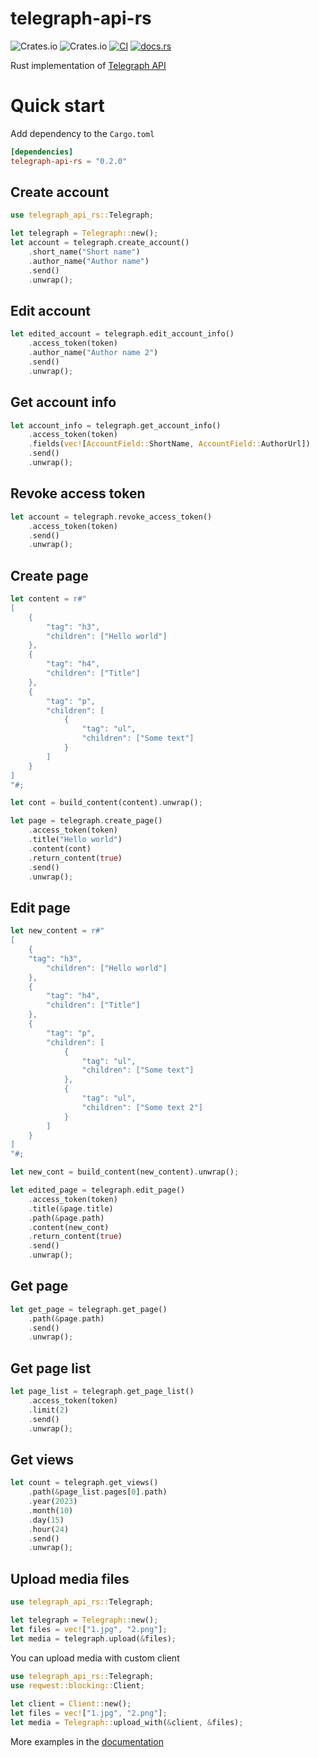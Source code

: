 # telegraph-api-rs

![Crates.io](https://img.shields.io/crates/v/telegraph-api-rs?style=plastic)
![Crates.io](https://img.shields.io/crates/l/telegraph-api-rs?style=plastic)
[![CI](https://github.com/heyyyoyy/telegraph-api-rs/actions/workflows/rust.yml/badge.svg)](https://github.com/heyyyoyy/telegraph-api-rs/actions/workflows/rust.yml)
[![docs.rs](https://img.shields.io/docsrs/telegraph-api-rs?style=plastic)](https://docs.rs/telegraph-api-rs/0.2.0/telegraph_api_rs/)

Rust implementation of [Telegraph API](https://telegra.ph/api)

# Quick start

Add dependency to the `Cargo.toml`
```toml
[dependencies]
telegraph-api-rs = "0.2.0"
```

## Create account
```rust
use telegraph_api_rs::Telegraph;

let telegraph = Telegraph::new();
let account = telegraph.create_account()
    .short_name("Short name")
    .author_name("Author name")
    .send()
    .unwrap();
```

## Edit account
```rust
let edited_account = telegraph.edit_account_info()
    .access_token(token)
    .author_name("Author name 2")
    .send()
    .unwrap();
```

## Get account info
```rust
let account_info = telegraph.get_account_info()
    .access_token(token)
    .fields(vec![AccountField::ShortName, AccountField::AuthorUrl])
    .send()
    .unwrap();
```

## Revoke access token
```rust
let account = telegraph.revoke_access_token()
    .access_token(token)
    .send()
    .unwrap();
```

## Create page
```rust
let content = r#"
[
    {
        "tag": "h3",
        "children": ["Hello world"]
    },
    {
        "tag": "h4",
        "children": ["Title"]
    },
    {
        "tag": "p",
        "children": [
            {
                "tag": "ul",
                "children": ["Some text"]
            }
        ]
    }
]
"#;

let cont = build_content(content).unwrap();

let page = telegraph.create_page()
    .access_token(token)
    .title("Hello world")
    .content(cont)
    .return_content(true)
    .send()
    .unwrap();
```

## Edit page
```rust
let new_content = r#"
[
    {
    "tag": "h3",
        "children": ["Hello world"]
    },
    {
        "tag": "h4",
        "children": ["Title"]
    },
    {
        "tag": "p",
        "children": [
            {
                "tag": "ul",
                "children": ["Some text"]
            },
            {
                "tag": "ul",
                "children": ["Some text 2"]
            }
        ]
    }
]
"#;

let new_cont = build_content(new_content).unwrap();

let edited_page = telegraph.edit_page()
    .access_token(token)
    .title(&page.title)
    .path(&page.path)
    .content(new_cont)
    .return_content(true)
    .send()
    .unwrap();
```

## Get page
```rust
let get_page = telegraph.get_page()
    .path(&page.path)
    .send()
    .unwrap();
```

## Get page list
```rust
let page_list = telegraph.get_page_list()
    .access_token(token)
    .limit(2)
    .send()
    .unwrap();
```

## Get views
```rust
let count = telegraph.get_views()
    .path(&page_list.pages[0].path)
    .year(2023)
    .month(10)
    .day(15)
    .hour(24)
    .send()
    .unwrap();
```

## Upload media files
```rust
use telegraph_api_rs::Telegraph;

let telegraph = Telegraph::new();
let files = vec!["1.jpg", "2.png"];
let media = telegraph.upload(&files);
```
You can upload media with custom client
```rust
use telegraph_api_rs::Telegraph;
use reqwest::blocking::Client;
 
let client = Client::new();
let files = vec!["1.jpg", "2.png"];
let media = Telegraph::upload_with(&client, &files);
```
More examples in the [documentation](https://docs.rs/telegraph-api-rs)
